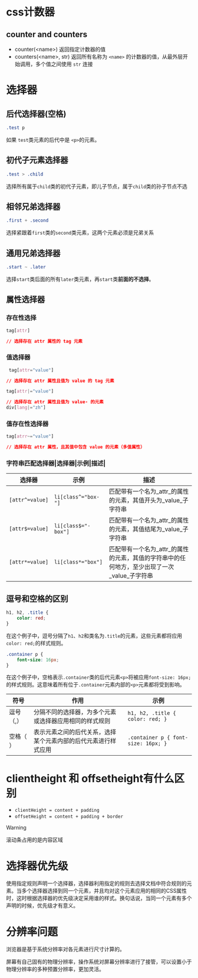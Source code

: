# css计数器
## counter and counters
- counter(\<name>) 返回指定计数器的值
- counters(\<name>, str) 返回所有名称为 `<name>` 的计数器的值，从最外层开始调用，多个值之间使用 `str` 连接

# 选择器
## 后代选择器(空格)
```CSS
.test p 

```
如果 `test`类元素的后代中是 `<p>`的元素。
## 初代子元素选择器
```CSS
.test > .child 

```
选择所有属于`child`类的初代子元素，即儿子节点，属于`child`类的孙子节点不选

## 相邻兄弟选择器
```CSS
.first + .second 

```
选择紧跟着`first`类的`second`类元素，这两个元素必须是兄弟关系

## 通用兄弟选择器
```CSS
.start ~ .later

```
选择`start`类后面的所有`later`类元素，再`start`类**前面的不选择**。
## 属性选择器
### 存在性选择

```css
tag[attr] 

// 选择存在 attr 属性的 tag 元素
```

### 值选择器

```css
 tag[attr="value"] 

// 选择存在 attr 属性且值为 value 的 tag 元素

tag[attr|="value"]

// 选择存在 attr 属性且值为 value- 的元素
div[lang|="zh"]
```

### 值存在性选择器
```CSS
tag[atrr~="value"]

// 选择存在 attr 属性，且其值中包含 value 的元素（多值属性）
```
### 字符串匹配选择器|选择器|示例|描述|
| 选择器             | 示例                  | 描述                                                   |
| --------------- | ------------------- | ---------------------------------------------------- |
| `[attr^=value]` | `li[class^="box-"]` | 匹配带有一个名为_attr_的属性的元素，其值开头为_value_子字符串                |
| `[attr$=value]` | `li[class$="-box"]` | 匹配带有一个名为_attr_的属性的元素，其值结尾为_value_子字符串                |
| `[attr*=value]` | `li[class*="box"]`  | 匹配带有一个名为_attr_的属性的元素，其值的字符串中的任何地方，至少出现了一次_value_子字符串 |

## 逗号和空格的区别

```css
h1, h2, .title {
    color: red;
}
```
在这个例子中，逗号分隔了`h1`、`h2`和类名为`.title`的元素，这些元素都将应用`color: red;`的样式规则。


```css
.container p {
    font-size: 16px;
}
```
在这个例子中，空格表示`.container`类的后代元素`<p>`将被应用`font-size: 16px;`的样式规则。这意味着所有位于`.container`元素内部的`<p>`元素都将受到影响。

| 符号 | 作用 | 示例 |
| --- | --- | --- |
| 逗号（,） | 分隔不同的选择器，为多个元素或选择器应用相同的样式规则 | `h1, h2, .title { color: red; }` |
| 空格（ ） | 表示元素之间的后代关系，选择某个元素内部的后代元素进行样式应用 | `.container p { font-size: 16px; }` |

# clientheight 和 offsetheight有什么区别
- `clientHeight = content + padding`
- `offsetHeight = content + padding + border`
>[!warning]
>滚动条占用的是内容区域

# 选择器优先级
使用指定规则声明一个选择器，选择器利用指定的规则去选择文档中符合规则的元素。当多个选择器选择到同一个元素，并且均对这个元素应用的相同的CSS属性时，这时根据选择器的优先级决定采用谁的样式。换句话说，当同一个元素有多个声明的时候，优先级才有意义。


# 分辨率问题
浏览器是基于系统分辨率对各元素进行尺寸计算的。

屏幕有自己固有的物理分辨率，操作系统对屏幕分辨率进行了接管，可以设置小于物理分辨率的多种预置分辨率，更加灵活。
